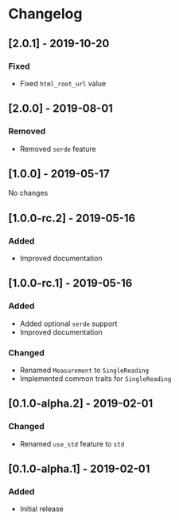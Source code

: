 # Changelog

## [2.0.1] - 2019-10-20

### Fixed

- Fixed `html_root_url` value

## [2.0.0] - 2019-08-01

### Removed

- Removed `serde` feature

## [1.0.0] - 2019-05-17

No changes

## [1.0.0-rc.2] - 2019-05-16

### Added

- Improved documentation

## [1.0.0-rc.1] - 2019-05-16

### Added

- Added optional `serde` support
- Improved documentation

### Changed

- Renamed `Measurement` to `SingleReading`
- Implemented common traits for `SingleReading`

## [0.1.0-alpha.2] - 2019-02-01

### Changed

- Renamed `use_std` feature to `std`

## [0.1.0-alpha.1] - 2019-02-01

### Added

- Initial release
